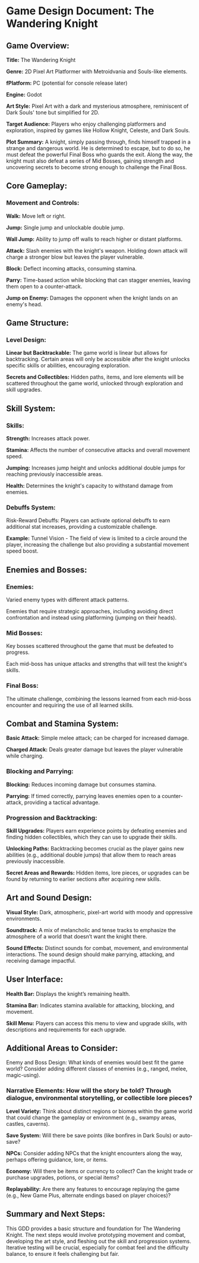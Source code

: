 # Game Design Document: The Wandering Knight

## Game Overview:

**Title:** The Wandering Knight

**Genre:** 2D Pixel Art Platformer with Metroidvania and Souls-like elements.

**fPlatform:** PC (potential for console release later)

**Engine:** Godot

**Art Style:** Pixel Art with a dark and mysterious atmosphere, reminiscent of Dark Souls' tone but simplified for 2D.

**Target Audience:** Players who enjoy challenging platformers and exploration, inspired by games like Hollow Knight, Celeste, and Dark Souls.

**Plot Summary:**
A knight, simply passing through, finds himself trapped in a strange and dangerous world. He is determined to escape, but to do so, he must defeat the powerful Final Boss who guards the exit. Along the way, the knight must also defeat a series of Mid Bosses, gaining strength and uncovering secrets to become strong enough to challenge the Final Boss.

## Core Gameplay:

### Movement and Controls:

**Walk:** Move left or right.

**Jump:** Single jump and unlockable double jump.

**Wall Jump:** Ability to jump off walls to reach higher or distant platforms.

**Attack:** Slash enemies with the knight's weapon. Holding down attack will charge a stronger blow but leaves the player vulnerable.

**Block:** Deflect incoming attacks, consuming stamina.

**Parry:** Time-based action while blocking that can stagger enemies, leaving them open to a counter-attack.

**Jump on Enemy:** Damages the opponent when the knight lands on an enemy's head.

## Game Structure:

### Level Design:

**Linear but Backtrackable:** The game world is linear but allows for backtracking. Certain areas will only be accessible after the knight unlocks specific skills or abilities, encouraging exploration.

**Secrets and Collectibles:** Hidden paths, items, and lore elements will be scattered throughout the game world, unlocked through exploration and skill upgrades.

## Skill System:

### Skills:

**Strength:** Increases attack power.

**Stamina:** Affects the number of consecutive attacks and overall movement speed.

**Jumping:** Increases jump height and unlocks additional double jumps for reaching previously inaccessible areas.

**Health:** Determines the knight's capacity to withstand damage from enemies.

### Debuffs System:

Risk-Reward Debuffs: Players can activate optional debuffs to earn additional stat increases, providing a customizable challenge.

**Example:** Tunnel Vision - The field of view is limited to a circle around the player, increasing the challenge but also providing a substantial movement speed boost.

## Enemies and Bosses:

### Enemies:

Varied enemy types with different attack patterns.

Enemies that require strategic approaches, including avoiding direct confrontation and instead using platforming (jumping on their heads).

### Mid Bosses:

Key bosses scattered throughout the game that must be defeated to progress.

Each mid-boss has unique attacks and strengths that will test the knight's skills.

### Final Boss:

The ultimate challenge, combining the lessons learned from each mid-boss encounter and requiring the use of all learned skills.

## Combat and Stamina System:

**Basic Attack:** Simple melee attack; can be charged for increased damage.

**Charged Attack:** Deals greater damage but leaves the player vulnerable while charging.

### Blocking and Parrying:

**Blocking:** Reduces incoming damage but consumes stamina.

**Parrying:** If timed correctly, parrying leaves enemies open to a counter-attack, providing a tactical advantage.

### Progression and Backtracking:

**Skill Upgrades:** Players earn experience points by defeating enemies and finding hidden collectibles, which they can use to upgrade their skills.

**Unlocking Paths:** Backtracking becomes crucial as the player gains new abilities (e.g., additional double jumps) that allow them to reach areas previously inaccessible.

**Secret Areas and Rewards:** Hidden items, lore pieces, or upgrades can be found by returning to earlier sections after acquiring new skills.

## Art and Sound Design:

**Visual Style:** Dark, atmospheric, pixel-art world with moody and oppressive environments.

**Soundtrack:** A mix of melancholic and tense tracks to emphasize the atmosphere of a world that doesn’t want the knight there.

**Sound Effects:** Distinct sounds for combat, movement, and environmental interactions. The sound design should make parrying, attacking, and receiving damage impactful.

## User Interface:

**Health Bar:** Displays the knight’s remaining health.

**Stamina Bar:** Indicates stamina available for attacking, blocking, and movement.

**Skill Menu:** Players can access this menu to view and upgrade skills, with descriptions and requirements for each upgrade.

## Additional Areas to Consider:

Enemy and Boss Design: What kinds of enemies would best fit the game world? Consider adding different classes of enemies (e.g., ranged, melee, magic-using).

### Narrative Elements: How will the story be told? Through dialogue, environmental storytelling, or collectible lore pieces?

**Level Variety:** Think about distinct regions or biomes within the game world that could change the gameplay or environment (e.g., swampy areas, castles, caverns).

**Save System:** Will there be save points (like bonfires in Dark Souls) or auto-save?

**NPCs:** Consider adding NPCs that the knight encounters along the way, perhaps offering guidance, lore, or items.

**Economy:** Will there be items or currency to collect? Can the knight trade or purchase upgrades, potions, or special items?

**Replayability:** Are there any features to encourage replaying the game (e.g., New Game Plus, alternate endings based on player choices)?

## Summary and Next Steps:
This GDD provides a basic structure and foundation for The Wandering Knight. The next steps would involve prototyping movement and combat, developing the art style, and fleshing out the skill and progression systems. Iterative testing will be crucial, especially for combat feel and the difficulty balance, to ensure it feels challenging but fair.
